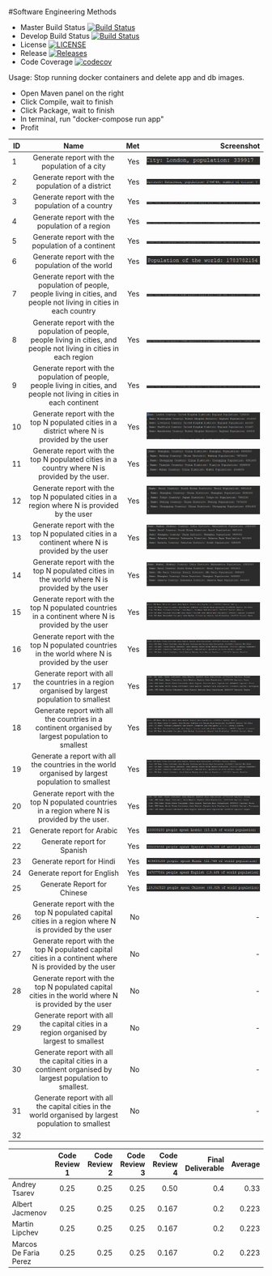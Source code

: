 #Software Engineering Methods

- Master Build Status [![Build Status](https://travis-ci.org/tsarevpp/sem.svg?branch=master)](https://travis-ci.org/tsarevpp/sem)
- Develop Build Status [![Build Status](https://travis-ci.org/tsarevpp/sem.svg?branch=develop)](https://travis-ci.org/tsarevpp/sem)
- License [![LICENSE](https://img.shields.io/github/license/tsarevpp/sem.svg?style=flat-square)](https://github.com/tsarevpp/sem/blob/master/LICENSE)
- Release [![Releases](https://img.shields.io/github/release/tsarevpp/sem/all.svg?style=flat-square)](https://github.com/tsarevpp/sem/releases)
- Code Coverage [![codecov](https://codecov.io/gh/tsarevpp/sem/branch/master/graph/badge.svg)](https://codecov.io/gh/tsarevpp/sem)

Usage:
 Stop running docker containers and delete app and db images.
 - Open Maven panel on the right
 - Click Compile, wait to finish
 - Click Package, wait to finish
 - In terminal, run "docker-compose run app"
 - Profit
 
 
 | ID  | Name          | Met           | Screenshot     |
  | ---|:-------------:| -------------:| --------------:|
  | 1  | Generate report with the population of a city |          Yes |       ![pic](./img/1.PNG)     |
  | 2  | Generate report with the population of a district |          Yes |           ![pic](./img/2.PNG) |
  | 3  | Generate report with the population of a country|          Yes |           ![pic](./img/3.PNG) |
  | 4  | Generate report with the population of a region |          Yes |           ![pic](./img/4.PNG) |
  | 5  | Generate report with the population of a continent |          Yes |           ![pic](./img/5.PNG)|
  | 6  | Generate report with the population of the world |          Yes |           ![pic](./img/6.PNG) |
  | 7  | Generate report with the population of people, people living in cities, and people not living in cities in each country |          Yes |           ![pic](./img/3.PNG) |
  | 8  | Generate report with the population of people, people living in cities, and people not living in cities in each region |          Yes |           ![pic](./img/4.PNG) |
  | 9  | Generate report with the population of people, people living in cities, and people not living in cities in each continent |          Yes |           ![pic](./img/5.PNG) |
  | 10 | Generate report with the top N populated cities in a district where N is provided by the user |          Yes |           ![pic](./img/10.PNG) |
  | 11 | Generate report with the top N populated cities in a country where N is provided by the user. |          Yes |           ![pic](./img/7-11.PNG) |
  | 12 | Generate report with the top N populated cities in a region where N is provided by the user |          Yes |           ![pic](./img/8-12.PNG) |
  | 13 | Generate report with the top N populated cities in a continent where N is provided by the user |          Yes |           ![pic](./img/9-13.PNG) |
  | 14 | Generate report with the top N populated cities in the world where N is provided by the user |          Yes |           ![pic](./img/14.PNG) |
  | 15 | Generate report with the top N populated countries in a continent where N is provided by the user |          Yes |           ![pic](./img/15-18.PNG) |
  | 16 | Generate report with the top N populated countries in the world where N is provided by the user |          Yes |           ![pic](./img/16-19.PNG) |
  | 17 | Generate report with all the countries in a region organised by largest population to smallest |          Yes |           ![pic](./img/17-20.PNG) |
  | 18 | Generate report with all the countries in a continent organised by largest population to smallest |          Yes |           ![pic](./img/15-18.PNG) |
  | 19 | Generate a report with all the countries in the world organised by largest population to smallest |          Yes |           ![pic](./img/16-19.PNG) |
  | 20 | Generate report with the top N populated countries in a region where N is provided by the user. |          Yes |           ![pic](./img/17-20.PNG) |
  | 21 | Generate report for Arabic |          Yes |           ![pic](./img/21.PNG) |
  | 22 | Generate report for Spanish |          Yes |           ![pic](./img/22.PNG) |
  | 23 | Generate report for Hindi |          Yes |           ![pic](./img/23.PNG) |
  | 24 | Generate report for English |          Yes |           ![pic](./img/24.PNG) |
  | 25 | Generate Report for Chinese |          Yes |           ![pic](./img/25.PNG) |
  | 26 | Generate report with the top N populated capital cities in a region where N is provided by the user |          No |           - |
  | 27 | Generate report with the top N populated capital cities in a continent where N is provided by the user |          No |           - |
  | 28 | Generate report with the top N populated capital cities in the world where N is provided by the user |          No |           - |
  | 29 | Generate report with all the capital cities in a region organised by largest to smallest |          No |           - |
  | 30 | Generate report with all the capital cities in a continent organised by largest population to smallest. |          No |           - |
  | 31 | Generate report with all the capital cities in the world organised by largest population to smallest |          No |           - |
  | 32 |           |           |            |
 
 
 
 
 
 
 
 |                 | Code Review 1 | Code Review 2 | Code Review 3  | Code Review 4  | Final Deliverable | Average        |
 | ----------------|:-------------:| -------------:| --------------:| --------------:| -----------------:| --------------:|
 | Andrey Tsarev   |          0.25 |          0.25 |           0.25 |           0.50 |               0.4 |           0.33 |
 | Albert Jacmenov |          0.25 |          0.25 |           0.25 |          0.167 |               0.2 |          0.223 |
 | Martin Lipchev  |          0.25 |          0.25 |           0.25 |          0.167 |               0.2 |          0.223 |
 | Marcos De Faria Perez|     0.25 |          0.25 |           0.25 |          0.167 |               0.2 |          0.223 |
